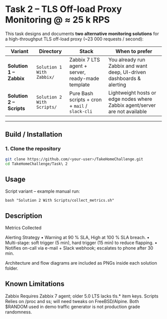# Task 2 – TLS Off-load Proxy Monitoring @ ≈ 25 k RPS  

This task designs and documents **two alternative monitoring solutions** for a high-throughput TLS off-load proxy (~23 000 requests / second):

| Variant | Directory | Stack | When to prefer |
|---------|-----------|-------|----------------|
| **Solution 1 – Zabbix** | `Solution 1 With Zabbix/` | Zabbix 7 LTS agent + server, ready-made template | You already run Zabbix and want deep, UI-driven dashboards & alerting |
| **Solution 2 – Scripts** | `Solution 2 With Scripts/` | Pure Bash scripts + cron + `mail` / `slack-cli` | Lightweight hosts or edge nodes where Zabbix agent/server are not available |

---

## Build / Installation

### 1. Clone the repository

```bash
git clone https://github.com/<your-user>/TakeHomeChallenge.git
cd TakeHomeChallenge/Task\ 2
```
## Usage 

Script variant – example manual run:
```
bash "Solution 2 With Scripts/collect_metrics.sh"
```
## Description

Metrics Collected

Alerting Strategy
	•	Warning at 90 % SLA, High at 100 % SLA breach.
	•	Multi-stage: soft trigger (5 min), hard trigger (15 min) to reduce flapping.
	•	Notifies on-call via e-mail + Slack webhook; escalates to phone after 30 min.

Architecture and flow diagrams are included as PNGs inside each solution folder.

## Known Limitations
Zabbix
Requires Zabbix 7 agent; older 5.0 LTS lacks tls.* item keys.
Scripts
Relies on /proc and ss; will need tweaks on FreeBSD/Alpine.
Both
$RANDOM used in demo traffic generator is not production grade randomness.
